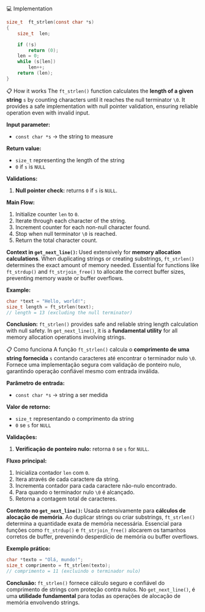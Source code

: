 💻 Implementation

```c
size_t	ft_strlen(const char *s)
{
	size_t	len;

	if (!s)
		return (0);
	len = 0;
	while (s[len])
		len++;
	return (len);
}
```

📋 How it works
The `ft_strlen()` function calculates the **length of a given string** `s` by counting characters until it reaches the null terminator `\0`. It provides a safe implementation with null pointer validation, ensuring reliable operation even with invalid input.

**Input parameter:**
* `const char *s` → the string to measure

**Return value:**
* `size_t` representing the length of the string
* `0` if `s` is `NULL`

**Validations:**
1. **Null pointer check:** returns `0` if `s` is `NULL`.

**Main Flow:**
1. Initialize counter `len` to `0`.
2. Iterate through each character of the string.
3. Increment counter for each non-null character found.
4. Stop when null terminator `\0` is reached.
5. Return the total character count.

**Context in `get_next_line()`:** Used extensively for **memory allocation calculations**. When duplicating strings or creating substrings, `ft_strlen()` determines the exact amount of memory needed. Essential for functions like `ft_strdup()` and `ft_strjoin_free()` to allocate the correct buffer sizes, preventing memory waste or buffer overflows.

**Example:**

```c
char *text = "Hello, world!";
size_t length = ft_strlen(text);
// length = 13 (excluding the null terminator)
```

**Conclusion:** `ft_strlen()` provides safe and reliable string length calculation with null safety. In `get_next_line()`, it is a **fundamental utility** for all memory allocation operations involving strings.

📋 Como funciona
A função `ft_strlen()` calcula o **comprimento de uma string fornecida** `s` contando caracteres até encontrar o terminador nulo `\0`. Fornece uma implementação segura com validação de ponteiro nulo, garantindo operação confiável mesmo com entrada inválida.

**Parâmetro de entrada:**
* `const char *s` → string a ser medida

**Valor de retorno:**
* `size_t` representando o comprimento da string
* `0` se `s` for `NULL`

**Validações:**
1. **Verificação de ponteiro nulo:** retorna `0` se `s` for `NULL`.

**Fluxo principal:**
1. Inicializa contador `len` com `0`.
2. Itera através de cada caractere da string.
3. Incrementa contador para cada caractere não-nulo encontrado.
4. Para quando o terminador nulo `\0` é alcançado.
5. Retorna a contagem total de caracteres.

**Contexto no `get_next_line()`:** Usada extensivamente para **cálculos de alocação de memória**. Ao duplicar strings ou criar substrings, `ft_strlen()` determina a quantidade exata de memória necessária. Essencial para funções como `ft_strdup()` e `ft_strjoin_free()` alocarem os tamanhos corretos de buffer, prevenindo desperdício de memória ou buffer overflows.

**Exemplo prático:**

```c
char *texto = "Olá, mundo!";
size_t comprimento = ft_strlen(texto);
// comprimento = 11 (excluindo o terminador nulo)
```

**Conclusão:** `ft_strlen()` fornece cálculo seguro e confiável do comprimento de strings com proteção contra nulos. No `get_next_line()`, é uma **utilidade fundamental** para todas as operações de alocação de memória envolvendo strings.
